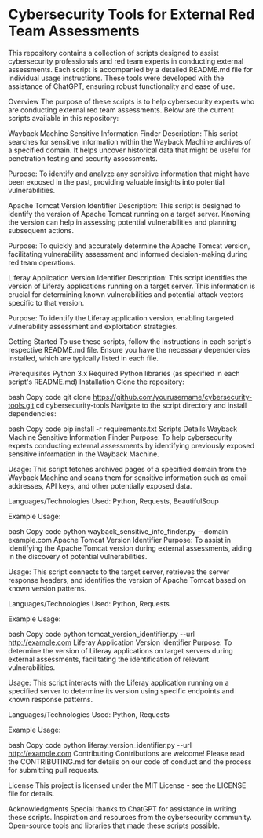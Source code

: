 # Cybersecurity Tools for External Red Team Assessments
This repository contains a collection of scripts designed to assist cybersecurity professionals and red team experts in conducting external assessments. Each script is accompanied by a detailed README.md file for individual usage instructions. These tools were developed with the assistance of ChatGPT, ensuring robust functionality and ease of use.

Overview
The purpose of these scripts is to help cybersecurity experts who are conducting external red team assessments. Below are the current scripts available in this repository:

Wayback Machine Sensitive Information Finder
Description: This script searches for sensitive information within the Wayback Machine archives of a specified domain. It helps uncover historical data that might be useful for penetration testing and security assessments.

Purpose: To identify and analyze any sensitive information that might have been exposed in the past, providing valuable insights into potential vulnerabilities.

Apache Tomcat Version Identifier
Description: This script is designed to identify the version of Apache Tomcat running on a target server. Knowing the version can help in assessing potential vulnerabilities and planning subsequent actions.

Purpose: To quickly and accurately determine the Apache Tomcat version, facilitating vulnerability assessment and informed decision-making during red team operations.

Liferay Application Version Identifier
Description: This script identifies the version of Liferay applications running on a target server. This information is crucial for determining known vulnerabilities and potential attack vectors specific to that version.

Purpose: To identify the Liferay application version, enabling targeted vulnerability assessment and exploitation strategies.

Getting Started
To use these scripts, follow the instructions in each script's respective README.md file. Ensure you have the necessary dependencies installed, which are typically listed in each file.

Prerequisites
Python 3.x
Required Python libraries (as specified in each script's README.md)
Installation
Clone the repository:

bash
Copy code
git clone https://github.com/yourusername/cybersecurity-tools.git
cd cybersecurity-tools
Navigate to the script directory and install dependencies:

bash
Copy code
pip install -r requirements.txt
Scripts Details
Wayback Machine Sensitive Information Finder
Purpose: To help cybersecurity experts conducting external assessments by identifying previously exposed sensitive information in the Wayback Machine.

Usage: This script fetches archived pages of a specified domain from the Wayback Machine and scans them for sensitive information such as email addresses, API keys, and other potentially exposed data.

Languages/Technologies Used: Python, Requests, BeautifulSoup

Example Usage:

bash
Copy code
python wayback_sensitive_info_finder.py --domain example.com
Apache Tomcat Version Identifier
Purpose: To assist in identifying the Apache Tomcat version during external assessments, aiding in the discovery of potential vulnerabilities.

Usage: This script connects to the target server, retrieves the server response headers, and identifies the version of Apache Tomcat based on known version patterns.

Languages/Technologies Used: Python, Requests

Example Usage:

bash
Copy code
python tomcat_version_identifier.py --url http://example.com
Liferay Application Version Identifier
Purpose: To determine the version of Liferay applications on target servers during external assessments, facilitating the identification of relevant vulnerabilities.

Usage: This script interacts with the Liferay application running on a specified server to determine its version using specific endpoints and known response patterns.

Languages/Technologies Used: Python, Requests

Example Usage:

bash
Copy code
python liferay_version_identifier.py --url http://example.com
Contributing
Contributions are welcome! Please read the CONTRIBUTING.md for details on our code of conduct and the process for submitting pull requests.

License
This project is licensed under the MIT License - see the LICENSE file for details.

Acknowledgments
Special thanks to ChatGPT for assistance in writing these scripts.
Inspiration and resources from the cybersecurity community.
Open-source tools and libraries that made these scripts possible.

